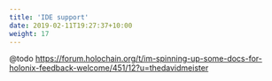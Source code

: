 ```yaml
---
title: 'IDE support'
date: 2019-02-11T19:27:37+10:00
weight: 17
---
```


@todo https://forum.holochain.org/t/im-spinning-up-some-docs-for-holonix-feedback-welcome/451/12?u=thedavidmeister

